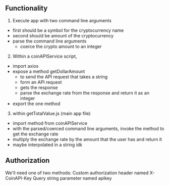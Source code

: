 ## Functionality
1. Execute app with two command line arguments
  - first should be a symbol for the cryptocurrency name
  - second should be amount of the cryptocurrency
  - parse the command line arguments
    - coerce the crypto amount to an integer

2. Within a coinAPIService script,
  - import axios
  - expose a method getDollarAmount
    - to send the API request that takes a string
    - form an API request 
    - gets the response
    - parse the exchange rate from the response and return it as an integer
  - export the one method

3. within getTotalValue.js (main app file)
  - import method from coinAPIService
  - with the parsed/coerced command line arguments, invoke the method to get the exchange rate
  - multiply the exchange rate by the amount that the user has and return it
  - maybe interpolated in a string idk

## Authorization

We'll need one of two methods:
  Custom authorization header named X-CoinAPI-Key
  Query string parameter named apikey